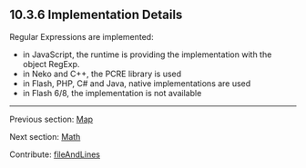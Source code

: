 ## 10.3.6 Implementation Details

Regular Expressions are implemented:


* in JavaScript, the runtime is providing the implementation with the object RegExp.
* in Neko and C++, the PCRE library is used
* in Flash, PHP, C# and Java, native implementations are used
* in Flash 6/8, the implementation is not available

---

Previous section: [Map](std-regex-map.md)

Next section: [Math](std-math.md)

Contribute: [fileAndLines](https://github.com/HaxeFoundation/HaxeManual/blob/master/10-std.tex#L183-183)